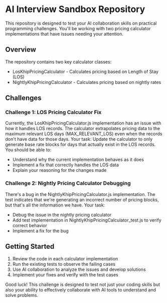 # AI Interview Sandbox Repository
This repository is designed to test your AI collaboration skills on practical programming challenges. You'll be working with two pricing calculator implementations that have issues needing your attention.

## Overview
The repository contains two key calculator classes:
- LosKhipPricingCalculator - Calculates pricing based on Length of Stay (LOS)
- NightlyKhipPricingCalculator - Calculates pricing based on nightly rates

## Challenges

### Challenge 1: LOS Pricing Calculator Fix
Currently, the LosKhipPricingCalculator.js implementation has an issue with how it handles LOS records. The calculator extrapolates pricing data to the maximum relevant LOS days (MAX_RELEVANT_LOS) even when the records don't have data for those days.
Your task: Update the calculator to only generate base rate blocks for days that actually exist in the LOS records. You should be able to:
- Understand why the current implementation behaves as it does
- Implement a fix that correctly handles the LOS data
- Explain your reasoning for the changes made

### Challenge 2: Nightly Pricing Calculator Debugging
There's a bug in the NightlyKhipPricingCalculator.js implementation. The test indicates that we're generating an incorrect number of pricing blocks, but that's all the information we have.
Your task:
- Debug the issue in the nightly pricing calculator
- Add test implementation in NightlyKhipPricingCalculator_test.js to verify correct behavior
- Implement a fix for the bug

## Getting Started
1. Review the code in each calculator implementation
2. Run the existing tests to observe the failing cases
3. Use AI collaboration to analyze the issues and develop solutions
4. Implement your fixes and verify with the test cases

Good luck! This challenge is designed to test not just your coding skills but also your ability to effectively collaborate with AI tools to understand and solve problems.